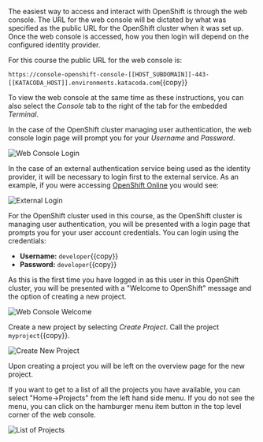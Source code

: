 The easiest way to access and interact with OpenShift is through the web console. The URL for the web console will be dictated by what was specified as the public URL for the OpenShift cluster when it was set up. Once the web console is accessed, how you then login will depend on the configured identity provider.

For this course the public URL for the web console is:

``https://console-openshift-console-[[HOST_SUBDOMAIN]]-443-[[KATACODA_HOST]].environments.katacoda.com``{{copy}}

To view the web console at the same time as these instructions, you can also select the _Console_ tab to the right of the tab for the embedded _Terminal_.

In the case of the OpenShift cluster managing user authentication, the web console login page will prompt you for your _Username_ and _Password_.

![Web Console Login](../../assets/introduction/cluster-access-44/01-web-console-login.png)

In the case of an external authentication service being used as the identity provider, it will be necessary to login first to the external service. As an example, if you were accessing [OpenShift Online](https://www.openshift.com/get-started/) you would see:

![External Login](../../assets/introduction/cluster-access-44/01-external-identity-provider.png)

For the OpenShift cluster used in this course, as the OpenShift cluster is managing user authentication, you will be presented with a login page that prompts you for your user account credentials. You can login using the credentials:

* **Username:** ``developer``{{copy}}
* **Password:** ``developer``{{copy}}

As this is the first time you have logged in as this user in this OpenShift cluster, you will be presented with a "Welcome to OpenShift" message and the option of creating a new project.

![Web Console Welcome](../../assets/introduction/cluster-access-44/01-web-console-welcome.png)

Create a new project by selecting _Create Project_. Call the project ``myproject``{{copy}}.

![Create New Project](../../assets/introduction/cluster-access-44/01-create-new-project.png)

Upon creating a project you will be left on the overview page for the new project.

If you want to get to a list of all the projects you have available, you can select "Home->Projects" from the left hand side menu. If you do not see the menu, you can click on the hamburger menu item button in the top level corner of the web console.

![List of Projects](../../assets/introduction/cluster-access-44/01-list-of-projects.png)
